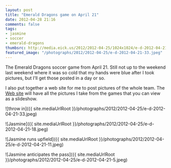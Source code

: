 ```yaml
---
layout: post
title: "Emerald Dragons game on April 21"
date: 2012-04-28 21:16
comments: false
tags: 
- jasmine
- soccer
- emerald-dragons
thumbsrc: http://media.eick.us/2012/2012-04-25/1024x1024/e-d-2012-04-21-18.jpeg
featured_image: "/photographs/2012/2012-04-25/e-d-2012-04-21-33.jpeg"
---
```

The Emerald Dragons soccer game from April 21.  Still not up to the weekend last weekend where it was so cold that my hands were blue after I took pictures, but I'll get those posted in a day or so.
 
I also put together a web site for me to post pictures of the whole team.  The [Web site](http://emerald-dragons.net) will have all the pictures I take from the games that you can view as a slideshow.

![throw in]({{ site.mediaUrlRoot }}/photographs/2012/2012-04-25/e-d-2012-04-21-33.jpeg)

![Jasmine]({{ site.mediaUrlRoot }}/photographs/2012/2012-04-25/e-d-2012-04-21-18.jpeg)

![Jasmine runs upfield]({{ site.mediaUrlRoot }}/photographs/2012/2012-04-25/e-d-2012-04-21-11.jpeg)

![Jasmine anticipates the pass]({{ site.mediaUrlRoot }}/photographs/2012/2012-04-25/e-d-2012-04-21-5.jpeg)
